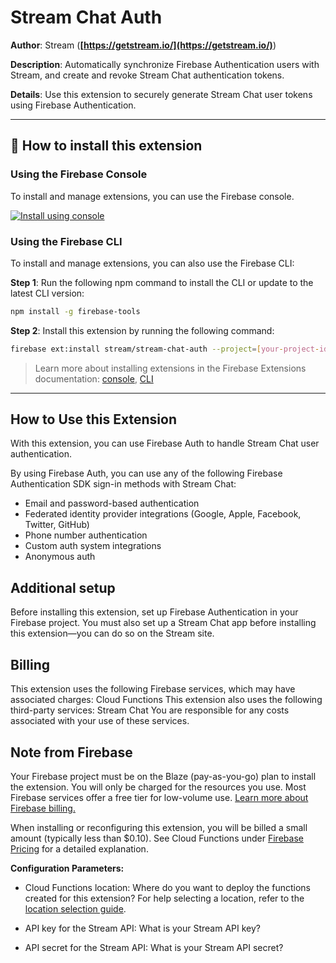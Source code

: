 # Stream Chat Auth

**Author**: Stream (**[https://getstream.io/](https://getstream.io/)**)

**Description**: Automatically synchronize Firebase Authentication users with Stream, and create and revoke Stream Chat authentication tokens.

**Details**: Use this extension to securely generate Stream Chat user tokens using Firebase Authentication.

---

## 🧩 How to install this extension

### Using the Firebase Console

To install and manage extensions, you can use the Firebase console.

[![Install using console](https://www.gstatic.com/mobilesdk/210513_mobilesdk/install-extension.png "Install using console")][install-link]

[install-link]: https://console.firebase.google.com/project/_/extensions/install?ref=stream/stream-chat-auth

### Using the Firebase CLI

To install and manage extensions, you can also use the Firebase CLI:

**Step 1**: Run the following npm command to install the CLI or update to the latest CLI version:

```bash
npm install -g firebase-tools
```

**Step 2**: Install this extension by running the following command:

```bash
firebase ext:install stream/stream-chat-auth --project=[your-project-id]
```

> Learn more about installing extensions in the Firebase Extensions documentation:
> [console](https://firebase.google.com/docs/extensions/install-extensions?platform=console),
> [CLI](https://firebase.google.com/docs/extensions/install-extensions?platform=cli)

---

## How to Use this Extension

With this extension, you can use Firebase Auth to handle Stream Chat user authentication.

By using Firebase Auth, you can use any of the following Firebase Authentication SDK sign-in methods with Stream Chat:

- Email and password-based authentication
- Federated identity provider integrations (Google, Apple, Facebook, Twitter, GitHub)
- Phone number authentication
- Custom auth system integrations
- Anonymous auth

## Additional setup

Before installing this extension, set up Firebase Authentication in your Firebase project.
You must also set up a Stream Chat app before installing this extension—you can do so on the Stream site.

## Billing

This extension uses the following Firebase services, which may have associated charges:
Cloud Functions
This extension also uses the following third-party services:
Stream Chat
You are responsible for any costs associated with your use of these services.

## Note from Firebase

Your Firebase project must be on the Blaze (pay-as-you-go) plan to install the extension. You will only be charged for the resources you use. Most Firebase services offer a free tier for low-volume use. [Learn more about Firebase billing.](https://firebase.google.com/pricing)

When installing or reconfiguring this extension, you will be billed a small amount (typically less than $0.10). See Cloud Functions under [Firebase Pricing](https://firebase.google.com/pricing) for a detailed explanation.

**Configuration Parameters:**

- Cloud Functions location: Where do you want to deploy the functions created for this extension? For help selecting a location, refer to the [location selection guide](https://firebase.google.com/docs/functions/locations).

- API key for the Stream API: What is your Stream API key?

- API secret for the Stream API: What is your Stream API secret?
